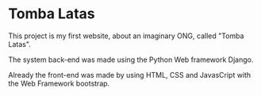 # Tomba Latas
This project is my first website, about an imaginary ONG, called "Tomba Latas".

The system back-end was made using the Python Web framework Django.

Already the front-end was made by using HTML, CSS and JavasCript with the Web Framework bootstrap.
